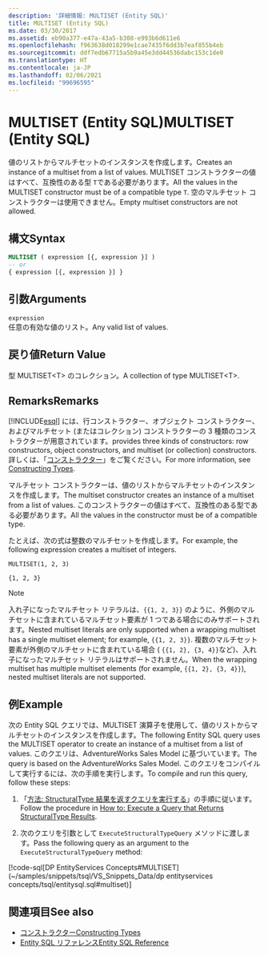 ```yaml
---
description: '詳細情報: MULTISET (Entity SQL)'
title: MULTISET (Entity SQL)
ms.date: 03/30/2017
ms.assetid: eb90a377-e47a-43a5-b308-e993b6d611e6
ms.openlocfilehash: f963638d018299e1cae7435f6dd3b7eaf855b4eb
ms.sourcegitcommit: ddf7edb67715a5b9a45e3dd44536dabc153c1de0
ms.translationtype: HT
ms.contentlocale: ja-JP
ms.lasthandoff: 02/06/2021
ms.locfileid: "99696595"
---
```

# <a name="multiset-entity-sql"></a><span data-ttu-id="556cf-103">MULTISET (Entity SQL)</span><span class="sxs-lookup"><span data-stu-id="556cf-103">MULTISET (Entity SQL)</span></span>

<span data-ttu-id="556cf-104">値のリストからマルチセットのインスタンスを作成します。</span><span class="sxs-lookup"><span data-stu-id="556cf-104">Creates an instance of a multiset from a list of values.</span></span> <span data-ttu-id="556cf-105">MULTISET コンストラクターの値はすべて、互換性のある型 `T`である必要があります。</span><span class="sxs-lookup"><span data-stu-id="556cf-105">All the values in the MULTISET constructor must be of a compatible type `T`.</span></span> <span data-ttu-id="556cf-106">空のマルチセット コンストラクターは使用できません。</span><span class="sxs-lookup"><span data-stu-id="556cf-106">Empty multiset constructors are not allowed.</span></span>

## <a name="syntax"></a><span data-ttu-id="556cf-107">構文</span><span class="sxs-lookup"><span data-stu-id="556cf-107">Syntax</span></span>

```sql
MULTISET ( expression [{, expression }] )
-- or
{ expression [{, expression }] }
```

## <a name="arguments"></a><span data-ttu-id="556cf-108">引数</span><span class="sxs-lookup"><span data-stu-id="556cf-108">Arguments</span></span>

`expression`  
 <span data-ttu-id="556cf-109">任意の有効な値のリスト。</span><span class="sxs-lookup"><span data-stu-id="556cf-109">Any valid list of values.</span></span>

## <a name="return-value"></a><span data-ttu-id="556cf-110">戻り値</span><span class="sxs-lookup"><span data-stu-id="556cf-110">Return Value</span></span>

<span data-ttu-id="556cf-111">型 MULTISET\<T> のコレクション。</span><span class="sxs-lookup"><span data-stu-id="556cf-111">A collection of type MULTISET\<T>.</span></span>

## <a name="remarks"></a><span data-ttu-id="556cf-112">Remarks</span><span class="sxs-lookup"><span data-stu-id="556cf-112">Remarks</span></span>

<!-- markdownlint-disable DOCSMD001 -->

[!INCLUDE[esql](../../../../../../includes/esql-md.md)] <span data-ttu-id="556cf-113">には、行コンストラクター、オブジェクト コンストラクター、およびマルチセット (またはコレクション) コンストラクターの 3 種類のコンストラクターが用意されています。</span><span class="sxs-lookup"><span data-stu-id="556cf-113">provides three kinds of constructors: row constructors, object constructors, and multiset (or collection) constructors.</span></span> <span data-ttu-id="556cf-114">詳しくは、「[コンストラクター](constructing-types-entity-sql.md)」をご覧ください。</span><span class="sxs-lookup"><span data-stu-id="556cf-114">For more information, see [Constructing Types](constructing-types-entity-sql.md).</span></span>

<span data-ttu-id="556cf-115">マルチセット コンストラクターは、値のリストからマルチセットのインスタンスを作成します。</span><span class="sxs-lookup"><span data-stu-id="556cf-115">The multiset constructor creates an instance of a multiset from a list of values.</span></span> <span data-ttu-id="556cf-116">このコンストラクターの値はすべて、互換性のある型である必要があります。</span><span class="sxs-lookup"><span data-stu-id="556cf-116">All the values in the constructor must be of a compatible type.</span></span>

<span data-ttu-id="556cf-117">たとえば、次の式は整数のマルチセットを作成します。</span><span class="sxs-lookup"><span data-stu-id="556cf-117">For example, the following expression creates a multiset of integers.</span></span>

`MULTISET(1, 2, 3)`

`{1, 2, 3}`

> [!NOTE]
> <span data-ttu-id="556cf-118">入れ子になったマルチセット リテラルは、`{{1, 2, 3}}` のように、外側のマルチセットに含まれているマルチセット要素が 1 つである場合にのみサポートされます。</span><span class="sxs-lookup"><span data-stu-id="556cf-118">Nested multiset literals are only supported when a wrapping multiset has a single multiset element; for example, `{{1, 2, 3}}`.</span></span> <span data-ttu-id="556cf-119">複数のマルチセット要素が外側のマルチセットに含まれている場合 ( `{{1, 2}, {3, 4}}`など)、入れ子になったマルチセット リテラルはサポートされません。</span><span class="sxs-lookup"><span data-stu-id="556cf-119">When the wrapping multiset has multiple multiset elements (for example, `{{1, 2}, {3, 4}}`), nested multiset literals are not supported.</span></span>

## <a name="example"></a><span data-ttu-id="556cf-120">例</span><span class="sxs-lookup"><span data-stu-id="556cf-120">Example</span></span>

<span data-ttu-id="556cf-121">次の Entity SQL クエリでは、MULTISET 演算子を使用して、値のリストからマルチセットのインスタンスを作成します。</span><span class="sxs-lookup"><span data-stu-id="556cf-121">The following Entity SQL query uses the MULTISET operator to create an instance of a multiset from a list of values.</span></span> <span data-ttu-id="556cf-122">このクエリは、AdventureWorks Sales Model に基づいています。</span><span class="sxs-lookup"><span data-stu-id="556cf-122">The query is based on the AdventureWorks Sales Model.</span></span> <span data-ttu-id="556cf-123">このクエリをコンパイルして実行するには、次の手順を実行します。</span><span class="sxs-lookup"><span data-stu-id="556cf-123">To compile and run this query, follow these steps:</span></span>

1. <span data-ttu-id="556cf-124">「[方法: StructuralType 結果を返すクエリを実行する](../how-to-execute-a-query-that-returns-structuraltype-results.md)」の手順に従います。</span><span class="sxs-lookup"><span data-stu-id="556cf-124">Follow the procedure in [How to: Execute a Query that Returns StructuralType Results](../how-to-execute-a-query-that-returns-structuraltype-results.md).</span></span>

2. <span data-ttu-id="556cf-125">次のクエリを引数として `ExecuteStructuralTypeQuery` メソッドに渡します。</span><span class="sxs-lookup"><span data-stu-id="556cf-125">Pass the following query as an argument to the `ExecuteStructuralTypeQuery` method:</span></span>

[!code-sql[DP EntityServices Concepts#MULTISET](~/samples/snippets/tsql/VS_Snippets_Data/dp entityservices concepts/tsql/entitysql.sql#multiset)]

## <a name="see-also"></a><span data-ttu-id="556cf-126">関連項目</span><span class="sxs-lookup"><span data-stu-id="556cf-126">See also</span></span>

- [<span data-ttu-id="556cf-127">コンストラクター</span><span class="sxs-lookup"><span data-stu-id="556cf-127">Constructing Types</span></span>](constructing-types-entity-sql.md)
- [<span data-ttu-id="556cf-128">Entity SQL リファレンス</span><span class="sxs-lookup"><span data-stu-id="556cf-128">Entity SQL Reference</span></span>](entity-sql-reference.md)
